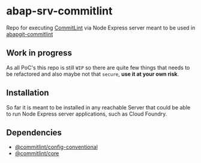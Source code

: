# abap-srv-commitlint
Repo for executing [CommitLint](https://commitlint.js.org) via Node Express server
meant to be used in [abapgit-commitlint](https://github.com/rayatus/abapgit-commitlint)

## Work in progress
As all PoC's this repo is still `WIP` so there are quite few things that needs to be refactored and also maybe not that `secure`, **use it at your own risk**.

## Installation
So far it is meant to be installed in any reachable Server that could be able to run Node Express server applications, such as Cloud Foundry.

## Dependencies
* [@commitlint/config-conventional](https://www.npmjs.com/package/@commitlint/config-conventional)
* [@commitlint/core](https://www.npmjs.com/package/@commitlint/core)
